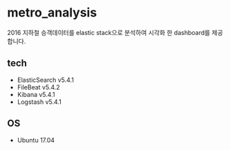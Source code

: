 # metro_analysis
2016 지하철 승객데이터를 elastic stack으로 분석하여 시각화 한 dashboard를 제공합니다.

## tech
- ElasticSearch v5.4.1
- FileBeat v5.4.2
- Kibana v5.4.1
- Logstash v5.4.1

## OS
- Ubuntu 17.04
